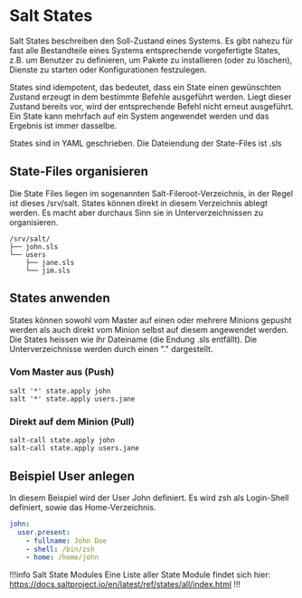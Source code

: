 # Salt States

Salt States beschreiben den Soll-Zustand eines Systems. Es gibt nahezu für fast alle Bestandteile eines Systems entsprechende vorgefertigte States, z.B. um Benutzer zu definieren, um Pakete zu installieren (oder zu löschen), Dienste zu starten oder Konfigurationen festzulegen.

States sind idempotent, das bedeutet, dass ein State einen gewünschten Zustand erzeugt in dem bestimmte Befehle ausgeführt werden. Liegt dieser Zustand bereits vor, wird der entsprechende Befehl nicht erneut ausgeführt. Ein State kann mehrfach auf ein System angewendet werden und das Ergebnis ist immer dasselbe.

States sind in YAML geschrieben. Die Dateiendung der State-Files ist .sls

## State-Files organisieren
Die State Files liegen im sogenannten Salt-Fileroot-Verzeichnis, in der Regel ist dieses /srv/salt.
States können direkt in diesem Verzeichnis ablegt werden. Es macht aber durchaus Sinn sie in Unterverzeichnissen zu organisieren.

```  
/srv/salt/
├── john.sls
└── users
    ├── jane.sls
    └── jim.sls
```


## States anwenden
States können sowohl vom Master auf einen oder mehrere Minions gepusht werden als auch direkt vom Minion selbst auf diesem angewendet werden. Die States heissen wie ihr Dateiname (die Endung .sls entfällt). Die Unterverzeichnisse werden durch einen "." dargestellt.

### Vom Master aus (Push)
```shell
salt '*' state.apply john
salt '*' state.apply users.jane
```

### Direkt auf dem Minion (Pull)
```shell
salt-call state.apply john
salt-call state.apply users.jane
```

## Beispiel User anlegen
In diesem Beispiel wird der User John definiert. Es wird zsh als Login-Shell definiert, sowie das Home-Verzeichnis.

```yaml /srv/salt/john.sls
john:
  user.present:
    - fullname: John Doe
    - shell: /bin/zsh
    - home: /home/john
``` 
!!!info Salt State Modules
Eine Liste aller State Module findet sich hier: https://docs.saltproject.io/en/latest/ref/states/all/index.html
!!!